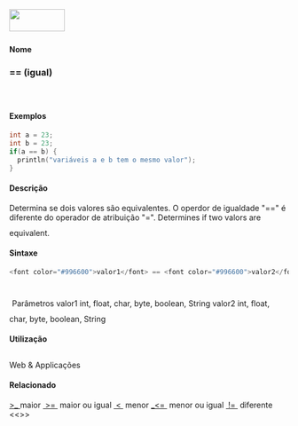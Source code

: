 <img height="40" src="../images/1pix.gif" width="100"/>
<img height="1" src="../images/1pix.gif" width="20"/>
<img height="1" src="../images/1pix.gif" width="555"/>

#### Nome
### == (igual)
<img height="25" src="../images/1pix.gif" width="1"/>

#### Exemplos

```pde
int a = 23; 
int b = 23; 
if(a == b) { 
  println("variáveis a e b tem o mesmo valor"); 
} 

```

#### Descrição
Determina se dois valores são equivalentes.
O operdor de igualdade "==" é diferente do operador de
atribuição "=". Determines if two valors are
equivalent.
<img height="25" src="../images/1pix.gif" width="1"/>

#### Sintaxe
```pde
<font color="#996600">valor1</font> == <font color="#996600">valor2</font>
            
```
<img height="25" src="../images/1pix.gif" width="1"/>
Parâmetros
valor1
int, float, char, byte, boolean, String
valor2
int, float, char, byte, boolean, String
<img height="25" src="../images/1pix.gif" width="1"/>

#### Utilização

	
Web & Applicações
<img height="25" src="../images/1pix.gif" width="1"/>

#### Relacionado
[>_ ](greaterthan)
maior
[ >= ](greaterthanorequalto)
maior
ou igual
[ < ](lessthan)
menor
[_<= ](lessthanorequalto)
menor ou igual
[ != ](inequality)
diferente
<<[](inequality)>>